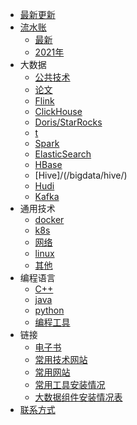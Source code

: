 * [最新更新](/)
* [流水账](/work.md.md)
  * [最新](/work.md.md)
  * [2021年](/work_2021.md)
* 大数据
  * [公共技术](/bigdata/)
  * [论文](/bigdata/paper/)
  * [Flink](/bigdata/flink/)
  * [ClickHouse](bigdata/clickhouse/)
  * [Doris/StarRocks](bigdata/doris/)
  * [t](bigdata/doris/)
  * [Spark](/bigdata/spark/)
  * [ElasticSearch](/bigdata/es/)
  * [HBase](/bigdata/hbase/)
  * [Hive]/(/bigdata/hive/)
  * [Hudi](/bigdata/hudi/)
  * [Kafka](/bigdata/kafka/)
* 通用技术
  * [docker](/general/docker/)
  * [k8s](/general/k8s/)
  * [网络](/general/network/)
  * [linux](/general/linux/)
  * [其他](/general/other/)
* 编程语言
  * [C++](/language/cpp/) 
  * [java](/language/java/) 
  * [python](/language/python/) 
  * [编程工具](/language/util/) 
* 链接
  * [电子书](http://book.iotop.xyz/)
  * [常用技术网站](/website-tech.md)
  * [常用网站](/website.md)
  * [常用工具安装情况](/general/software-map.md)
  * [大数据组件安装情况表](/bigdata/software_map.md)
* [联系方式](/contact.md)

